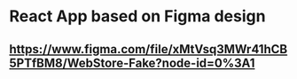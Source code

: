 # React App based on Figma design

## https://www.figma.com/file/xMtVsq3MWr41hCB5PTfBM8/WebStore-Fake?node-id=0%3A1

